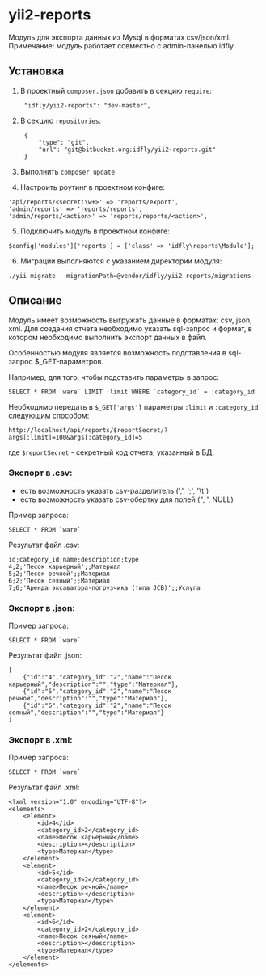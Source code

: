 yii2-reports
=====================

Модуль для экспорта данных из Mysql в форматах csv/json/xml.
Примечание: модуль работает совместно с admin-панелью idfly.

## Установка

1. В проектный `composer.json` добавить в секцию `require`:

        "idfly/yii2-reports": "dev-master",

2. В секцию `repositories`:

        {
            "type": "git",
            "url": "git@bitbucket.org:idfly/yii2-reports.git"
        }

3. Выполнить `composer update`

4. Настроить роутинг в проектном конфиге:

```
'api/reports/<secret:\w+>' => 'reports/export',
'admin/reports' => 'reports/reports',
'admin/reports/<action>' => 'reports/reports/<action>',
```

5. Подключить модуль в проектном конфиге:

```
$config['modules']['reports'] = ['class' => 'idfly\reports\Module'];
```

6. Миграции выполняются с указанием директории модуля:

```
﻿./yii migrate --migrationPath=@vendor/idfly/yii2-reports/migrations
```


Описание
---------

Модуль имеет возможность выгружать данные в форматах: csv, json, xml.
Для создания отчета необходимо указать sql-запрос и формат, в котором
необходимо выполнить экспорт данных в файл.

Особенностью модуля является возможность подставления в sql-запрос
$_GET-параметров.

Например, для того, чтобы подставить параметры в запрос:

```
SELECT * FROM `ware` LIMIT :limit WHERE `category_id` = :category_id
```

Необходимо передать в `$_GET['args']` параметры `:limit` и `:category_id`
следующим способом:

```
http://localhost/api/reports/$reportSecret/?args[:limit]=100&args[:category_id]=5
```

где `$reportSecret` - секретный код отчета, указанный в БД.


### Экспорт в .csv:

 - есть возможность указать csv-разделитель (',', ';', '\t')
 - есть возможность указать csv-обертку для полей (", ', NULL)

Пример запроса:

```
SELECT * FROM `ware`
```
Результат файл .csv:

```
id;category_id;name;description;type
4;2;'Песок карьерный';;Материал
5;2;'Песок речной';;Материал
6;2;'Песок сеяный';;Материал
7;6;'Аренда эксаватора-погрузчика (типа JCB)';;Услуга
```


### Экспорт в .json:

Пример запроса:

```
SELECT * FROM `ware`
```

Результат файл .json:

```
[
    {"id":"4","category_id":"2","name":"Песок карьерный","description":"","type":"Материал"},
    {"id":"5","category_id":"2","name":"Песок речной","description":"","type":"Материал"},
    {"id":"6","category_id":"2","name":"Песок сеяный","description":"","type":"Материал"}
]
```

### Экспорт в .xml:

Пример запроса:

```
SELECT * FROM `ware`
```

Результат файл .xml:

```
<?xml version="1.0" encoding="UTF-8"?>
<elements>
    <element>
    	<id>4</id>
    	<category_id>2</category_id>
    	<name>Песок карьерный</name>
    	<description></description>
    	<type>Материал</type>
    </element>
    <element>
    	<id>5</id>
    	<category_id>2</category_id>
    	<name>Песок речной</name>
    	<description></description>
    	<type>Материал</type>
    </element>
    <element>
    	<id>6</id>
    	<category_id>2</category_id>
    	<name>Песок сеяный</name>
    	<description></description>
    	<type>Материал</type>
    </element>
</elements>
```